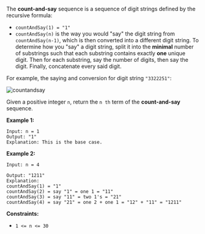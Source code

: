 The __count-and-say__ sequence is a sequence of digit strings defined by the recursive formula:

+ `countAndSay(1) = "1"`
+ `countAndSay(n)` is the way you would "say" the digit string from `countAndSay(n-1)`, which is then converted into a different digit string.
To determine how you "say" a digit string, split it into the __minimal__ number of substrings such that each substring contains exactly __one__ unique digit. Then for each substring, say the number of digits, then say the digit. Finally, concatenate every said digit.

For example, the saying and conversion for digit string `"3322251"`:

![countandsay](https://user-images.githubusercontent.com/99130418/198826076-aaeb0ad5-4fe8-43f2-ab6c-109d70b84974.jpg)

Given a positive integer `n`, return the `n th` term of the __count-and-say__ sequence.

__Example 1:__

```
Input: n = 1
Output: "1"
Explanation: This is the base case.
```
__Example 2:__
```
Input: n = 4

Output: "1211"
Explanation:
countAndSay(1) = "1"
countAndSay(2) = say "1" = one 1 = "11"
countAndSay(3) = say "11" = two 1's = "21"
countAndSay(4) = say "21" = one 2 + one 1 = "12" + "11" = "1211"
 ```

__Constraints:__

+ `1 <= n <= 30`
